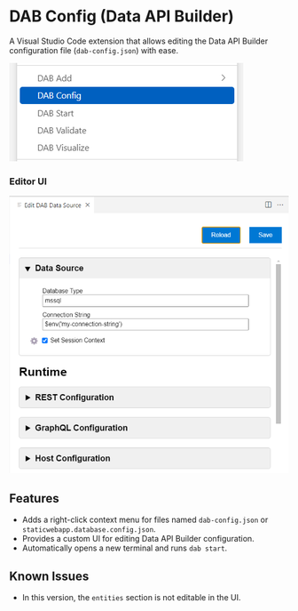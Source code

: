 # DAB Config (Data API Builder)

A Visual Studio Code extension that allows editing the Data API Builder configuration file (`dab-config.json`) with ease.

![](config-data-api-builder/images/screenshot.png)

### Editor UI

![](config-data-api-builder/images/screenshot2.png)

## Features

- Adds a right-click context menu for files named `dab-config.json` or `staticwebapp.database.config.json`.
- Provides a custom UI for editing Data API Builder configuration.
- Automatically opens a new terminal and runs `dab start`.

## Known Issues

- In this version, the `entities` section is not editable in the UI.